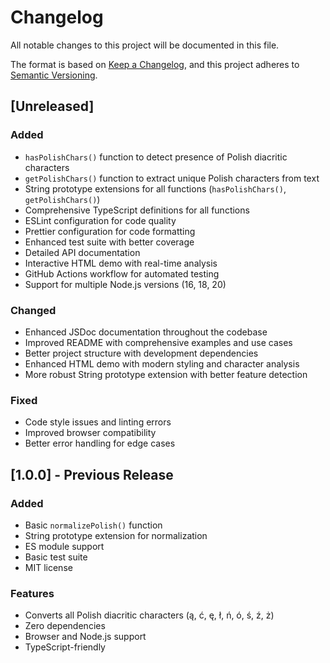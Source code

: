 # Changelog

All notable changes to this project will be documented in this file.

The format is based on [Keep a Changelog](https://keepachangelog.com/en/1.0.0/),
and this project adheres to [Semantic Versioning](https://semver.org/spec/v2.0.0.html).

## [Unreleased]

### Added

- `hasPolishChars()` function to detect presence of Polish diacritic characters
- `getPolishChars()` function to extract unique Polish characters from text
- String prototype extensions for all functions (`hasPolishChars()`, `getPolishChars()`)
- Comprehensive TypeScript definitions for all functions
- ESLint configuration for code quality
- Prettier configuration for code formatting
- Enhanced test suite with better coverage
- Detailed API documentation
- Interactive HTML demo with real-time analysis
- GitHub Actions workflow for automated testing
- Support for multiple Node.js versions (16, 18, 20)

### Changed

- Enhanced JSDoc documentation throughout the codebase
- Improved README with comprehensive examples and use cases
- Better project structure with development dependencies
- Enhanced HTML demo with modern styling and character analysis
- More robust String prototype extension with better feature detection

### Fixed

- Code style issues and linting errors
- Improved browser compatibility
- Better error handling for edge cases

## [1.0.0] - Previous Release

### Added

- Basic `normalizePolish()` function
- String prototype extension for normalization
- ES module support
- Basic test suite
- MIT license

### Features

- Converts all Polish diacritic characters (ą, ć, ę, ł, ń, ó, ś, ź, ż)
- Zero dependencies
- Browser and Node.js support
- TypeScript-friendly
